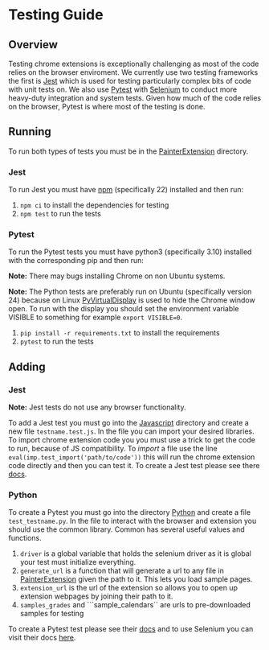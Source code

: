 # Testing Guide

## Overview

Testing chrome extensions is exceptionally challenging as most of the code relies on the browser enviroment. We currently use two testing frameworks the first is [Jest](https://jestjs.io/) which is used for testing particularly complex bits of code with unit tests on. We also use [Pytest](https://pypi.org/project/pytest/) with [Selenium](https://www.selenium.dev/) to conduct more heavy-duty integration and system tests. Given how much of the code relies on the browser, Pytest is where most of the testing is done.

## Running

To run both types of tests you must be in the [PainterExtension](../PainterExtension) directory.

### Jest

To run Jest you must have [npm](https://www.npmjs.com/) (specifically 22) installed and then run:

1. ```npm ci``` to install the dependencies for testing
2. ```npm test``` to run the tests

### Pytest

To run the Pytest tests you must have python3 (specifically 3.10) installed with the corresponding pip and then run:

**Note:** There may bugs installing Chrome on non Ubuntu systems.

**Note:** The Python tests are preferably run on Ubuntu (specifically version 24) because on Linux [PyVirtualDisplay](https://github.com/ponty/PyVirtualDisplay) is used to hide the Chrome window open. To run with the display you should set the environment variable VISIBLE to something for example ```export VISIBLE=0```.

1. ```pip install -r requirements.txt``` to install the requirements
2. ```pytest``` to run the tests

## Adding

### Jest

**Note:** Jest tests do not use any browser functionality.

To add a Jest test you must go into the [Javascript](../PainterExtension/Test/Javascript) directory and create a new file ```testname.test.js```. In the file you can import your desired libraries. To import chrome extension code you you must use a trick to get the code to run, because of JS compatibility. To *import* a file use the line ```eval(imp.test_import('path/to/code'))``` this will run the chrome extension code directly and then you can test it. To create a Jest test please see there [docs](https://jestjs.io/docs/getting-started).

### Python

To create a Pytest you must go into the directory [Python](../PainterExtension/Test/Python) and create a file ```test_testname.py```. In the file to interact with the browser and extension you should use the common library. Common has several useful values and functions.

1. ```driver``` is a global variable that holds the selenium driver as it is global your test must initialize everything.
2. ```generate_url``` is a function that will generate a url to any file in [PainterExtension](../PainterExtension) given the path to it. This lets you load sample pages.
3. ```extension_url``` is the url of the extension so allows you to open up extension webpages by joining their path to it.
4. ```samples_grades``` and ```sample_calendars`` are urls to pre-downloaded samples for testing

To create a Pytest test please see their [docs](https://docs.pytest.org/en/stable/) and to use Selenium you can visit their docs [here](https://www.selenium.dev/documentation/).
